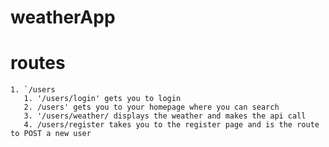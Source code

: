 # weatherApp

# routes
    1. `/users
       1. '/users/login' gets you to login
       2. /users' gets you to your homepage where you can search
       3. '/users/weather/ displays the weather and makes the api call 
       4. /users/register takes you to the register page and is the route to POST a new user